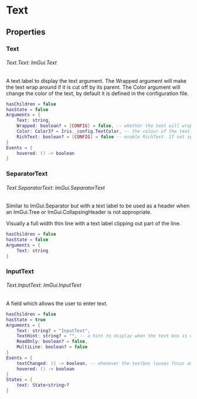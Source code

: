 # Text
## Properties

### Text
###### Text.Text: ImGui.Text
A text label to display the text argument. The Wrapped argument will make the text wrap around if it is cut off by its parent. The Color argument will change the color of the text, by default it is defined in the configuration file. 

```lua
hasChildren = false
hasState = false
Arguments = {
    Text: string,
    Wrapped: boolean? = [CONFIG] = false, -- whether the text will wrap around inside the parent container. If not specified, then equal to the config
    Color: Color3? = Iris._config.TextColor, -- the colour of the text.
    RichText: boolean? = [CONFIG] = false -- enable RichText. If not specified, then equal to the config
}
Events = {
    hovered: () -> boolean
}
```

### SeparatorText
###### Text.SeparatorText: ImGui.SeparatorText
Similar to ImGui.Separator but with a text label to be used as a header when an ImGui.Tree or ImGui.CollapsingHeader is not appropriate.

Visually a full width thin line with a text label clipping out part of the line.

```lua
hasChildren = false
hasState = false
Arguments = {
    Text: string
}
```

### InputText
###### Text.InputText: ImGui.InputText
A field which allows the user to enter text.

```lua
hasChildren = false
hasState = true
Arguments = {
    Text: string? = "InputText",
    TextHint: string? = "", -- a hint to display when the text box is empty.
    ReadOnly: boolean? = false,
    MultiLine: boolean? = false
}
Events = {
    textChanged: () -> boolean, -- whenever the textbox looses focus and a change was made.
    hovered: () -> boolean
}
States = {
    text: State<string>?
}
```
